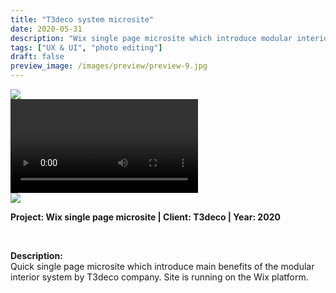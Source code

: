 ```yaml
---
title: "T3deco system microsite"
date: 2020-05-31
description: "Wix single page microsite which introduce modular interior system by T3deco company."
tags: ["UX & UI", "photo editing"]
draft: false
preview_image: /images/preview/preview-9.jpg
---
```




<div class="col-adapt-single col">


<div class="row-adapt-double row" style="margin: 0 !important;">
<div class="col mr-2" style="padding: 0 !important;">
<img class="my-2" src = "/images/ux-ui-webdesign-single-page-site-deco/ux-ui-webdesign-single-page-site-deco-1.jpg">
</div>
<div class="col ml-2" style="padding: 0 !important;">
<video loop autoplay playsinline class="my-2" src="/images/ux-ui-webdesign-single-page-site-deco/ux-ui-webdesign-single-page-site-deco-2.mp4"></video>
</div>
</div>

<img class="my-2" src = "/images/ux-ui-webdesign-single-page-site-deco/ux-ui-webdesign-single-page-site-deco-3.jpg">

</div>


<div class="col-adapt-single col" style="margin-bottom: 5rem !important;">

	
**Project: Wix single page microsite | Client: T3deco | Year: 2020**

<br>

**Description:**
<br>
Quick single page microsite which introduce main benefits of the modular interior system by T3deco company. Site is running on the Wix platform.


</div>

